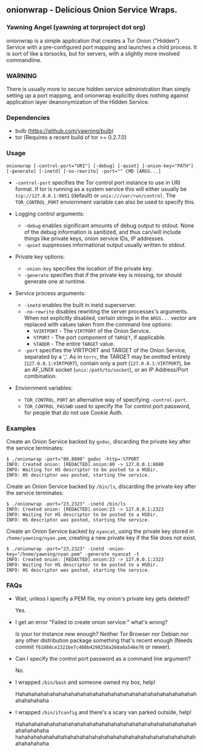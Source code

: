 ## onionwrap - Delicious Onion Service Wraps.
### Yawning Angel (yawning at torproject dot org)

onionwrap is a simple application that creates a Tor Onion ("Hidden")
Service with a pre-configured port mapping and launches a child process.
It is sort of like a torsocks, but for servers, with a slightly more involved
commandline.

### WARNING

There is usually more to secure hidden service administration than simply
setting up a port mapping, and onionwrap explicitly does nothing against
application layer deanonymization of the Hidden Service.

### Dependencies

 * bulb (https://github.com/yawning/bulb)
 * tor (Requires a recent build of tor >= 0.2.7.0)

### Usage

`onionwrap
  [-control-port="URI"]
  [-debug] [-quiet]
  [-onion-key="PATH"] [-generate]
  [-inetd] [-no-rewrite] -port="" CMD [ARGS...]`

 * `-control-port` specifies the Tor control port instance to use in URI
   format.  If tor is running as a system service this will either usually
   be `tcp://127.0.0.1:9051` (default) or `unix:///var/run/control`.  The
   `TOR_CONTROL_PORT` enviornment variable can also be used to specify this.

 * Logging control arguments:
   * `-debug` enables significant amounts of debug output to stdout.  None of
     the debug information is sanitized, and thus can/will include things like
     private keys, onion service IDs, IP addresses.
   * `-quiet` suppresses informational output usually written to stdout.

 * Private key options:
   * `-onion-key` specifies the location of the private key.
   * `-generate` specifies that if the private key is missing, tor should
     generate one at runtime.

 * Service process arguments:
   * `-inetd` enables the built in inetd superserver.
   * `-no-rewrite` disables rewriting the server processes's arguments.  When
     not explicitly disabled, certain strings in the `ARGS...` vector are
     replaced with values taken from the command line options:
      * `%VIRTPORT` - The `VIRTPORT` of the Onion Service.
      * `%TPORT` - The port component of `TARGET`, if applicable.
      * `%TADDR` - The entire `TARGET` value.
   * `-port` specifies the VIRTPORT and TARGET of the Onion Service,
     separated by a ','.  As in `torrc`, the TARGET may be omitted entirely
     (`127.0.0.1:VIRTPORT`), contain only a port (`127.0.0.1:VIRTPORT`), be
     an AF_UNIX socket (`unix:/path/to/socket`), or an IP Address/Port
     combination. 

 * Enviornment variables:
   * `TOR_CONTROL_PORT` an alternative way of specifying `-control-port`.
   * `TOR_CONTROL_PASSWD` used to specify the Tor control port password, for
     people that do not use Cookie Auth.

### Examples

Create an Onion Service backed by `godoc`, discarding the private key after the
service terminates:
```
$ ./onionwrap -port="80,8080" godoc -http=:%TPORT
INFO: Created onion: [REDACTED].onion:80 -> 127.0.0.1:8080
INFO: Waiting for HS descriptor to be posted to a HSDir.
INFO: HS descriptor was posted, starting the service.
```

Create an Onion Service backed by `/bin/ls`, discarding the private key after
the service terminates:
```
$ ./onionwrap -port="23,2323" -inetd /bin/ls
INFO: Created onion: [REDACTED].onion:23 -> 127.0.0.1:2323
INFO: Waiting for HS descriptor to be posted to a HSDir.
INFO: HS descriptor was posted, starting the service.
```

Create an Onion Service backed by `nyancat`, using the private key stored in
`/home/yawning/nyan.pem`, creating a new private key if the file does not exist.
```
$ ./onionwrap -port="23,2323" -inetd -onion-key="/home/yawning/nyan.pem" -generate nyancat -t
INFO: Created onion: [REDACTED].onion:23 -> 127.0.0.1:2323
INFO: Waiting for HS descriptor to be posted to a HSDir.
INFO: HS descriptor was posted, starting the service.
```

### FAQs

 * Wait, unless I specify a PEM file, my onion's private key gets deleted?
 
   Yes.

 * I get an error "Failed to create onion service:" what's wrong?
 
   Is your tor instance new enough?  Neither Tor Browser nor Debian nor any
   other distribution package something that's recent enough (Needs commit
   `f61088ce2321be7c408b4298258a268a0a546e78` or newer).

 * Can I specify the control port password as a command line argument?
 
   No.

 * I wrapped `/bin/bash` and someone owned my box, help!

   Hahahahahahahahahahahahahahahahahahahahahahahahahahahahahahahahahahaha

 * I wrapped `/bin/ifconfig` and there's a scary van parked outside, help!

   Hahahahahahahahahahahahahahahahahahahahahahahahahahahahahahahahahahaha
   hahahahahahahahahahahahahahahahahahahahahahahahahahahahahahahahahahaha

